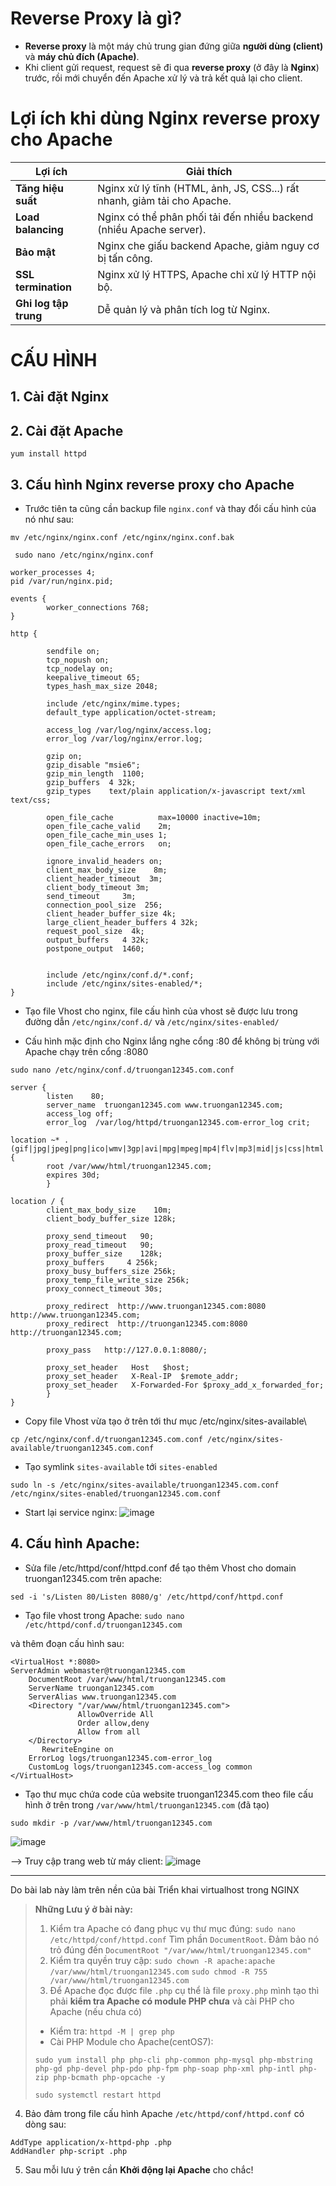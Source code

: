 # Reverse Proxy là gì? 
- **Reverse proxy** là một máy chủ trung gian đứng giữa **người dùng (client)** và **máy chủ đích (Apache)**. 
- Khi client gửi request, request sẽ đi qua **reverse proxy** (ở đây là **Nginx**) trước, rồi mới chuyển đến Apache xử lý và trả kết quả lại cho client.
# Lợi ích khi dùng Nginx reverse proxy cho Apache
| Lợi ích            | Giải thích                                                               |
| --------------------- | ------------------------------------------------------------------------ |
| **Tăng hiệu suất**    | Nginx xử lý tĩnh (HTML, ảnh, JS, CSS...) rất nhanh, giảm tải cho Apache. |
| **Load balancing**    | Nginx có thể phân phối tải đến nhiều backend (nhiều Apache server).      |
| **Bảo mật**           | Nginx che giấu backend Apache, giảm nguy cơ bị tấn công.                 |
| **SSL termination**   | Nginx xử lý HTTPS, Apache chỉ xử lý HTTP nội bộ.                         |
| **Ghi log tập trung** | Dễ quản lý và phân tích log từ Nginx.                                    |

# CẤU HÌNH
## 1. Cài đặt Nginx
## 2. Cài đặt Apache
```yum install httpd```
## 3. Cấu hình Nginx reverse proxy cho Apache
- Trước tiên ta cũng cần backup file `nginx.conf` và thay đổi cấu hình của nó như sau:
 ```
 mv /etc/nginx/nginx.conf /etc/nginx/nginx.conf.bak
 ```
```
 sudo nano /etc/nginx/nginx.conf
``` 
```cat=
worker_processes 4;
pid /var/run/nginx.pid;
 
events {
        worker_connections 768;
}
 
http {
 
        sendfile on;
        tcp_nopush on;
        tcp_nodelay on;
        keepalive_timeout 65;
        types_hash_max_size 2048;
 
        include /etc/nginx/mime.types;
        default_type application/octet-stream;
 
        access_log /var/log/nginx/access.log;
        error_log /var/log/nginx/error.log;
 
        gzip on;
        gzip_disable "msie6";
        gzip_min_length  1100;
        gzip_buffers  4 32k;
        gzip_types    text/plain application/x-javascript text/xml text/css;
 
        open_file_cache          max=10000 inactive=10m;
        open_file_cache_valid    2m;
        open_file_cache_min_uses 1;
        open_file_cache_errors   on;
 
        ignore_invalid_headers on;
        client_max_body_size    8m;
        client_header_timeout  3m;
        client_body_timeout 3m;
        send_timeout     3m;
        connection_pool_size  256;
        client_header_buffer_size 4k;
        large_client_header_buffers 4 32k;
        request_pool_size  4k;
        output_buffers   4 32k;
        postpone_output  1460;
 
 
        include /etc/nginx/conf.d/*.conf;
        include /etc/nginx/sites-enabled/*;
}
```


- Tạo file Vhost cho nginx, file cấu hình của vhost sẽ được lưu trong đường dẫn `/etc/nginx/conf.d/` và `/etc/nginx/sites-enabled/`

- Cấu hình mặc định cho Nginx lắng nghe cổng :80 để không bị trùng với Apache chạy trên cổng :8080
```
sudo nano /etc/nginx/conf.d/truongan12345.com.conf
```
```cat=
server {
        listen    80;
        server_name  truongan12345.com www.truongan12345.com;
        access_log off;
        error_log  /var/log/httpd/truongan12345.com-error_log crit;
 
location ~* .(gif|jpg|jpeg|png|ico|wmv|3gp|avi|mpg|mpeg|mp4|flv|mp3|mid|js|css|html|htm|wml)$ {
        root /var/www/html/truongan12345.com;
        expires 30d;
        }
 
location / {
        client_max_body_size    10m;
        client_body_buffer_size 128k;
 
        proxy_send_timeout   90;
        proxy_read_timeout   90;
        proxy_buffer_size    128k;
        proxy_buffers     4 256k;
        proxy_busy_buffers_size 256k;
        proxy_temp_file_write_size 256k;
        proxy_connect_timeout 30s;
 
        proxy_redirect  http://www.truongan12345.com:8080   http://www.truongan12345.com;
        proxy_redirect  http://truongan12345.com:8080   http://truongan12345.com;
 
        proxy_pass   http://127.0.0.1:8080/;
 
        proxy_set_header   Host   $host;
        proxy_set_header   X-Real-IP  $remote_addr;
        proxy_set_header   X-Forwarded-For $proxy_add_x_forwarded_for;
        }
}
```

- Copy file Vhost vừa tạo ở trên tới thư mục /etc/nginx/sites-available\
```
cp /etc/nginx/conf.d/truongan12345.com.conf /etc/nginx/sites-available/truongan12345.com.conf
```
- Tạo symlink `sites-available` tới `sites-enabled`
```
sudo ln -s /etc/nginx/sites-available/truongan12345.com.conf /etc/nginx/sites-enabled/truongan12345.com.conf
```

- Start lại service nginx:
![image](https://github.com/user-attachments/assets/7f03eec6-6635-4d0a-baac-54bd38094a76)



## 4. Cấu hình Apache:

- Sửa file /etc/httpd/conf/httpd.conf để tạo thêm Vhost cho domain truongan12345.com trên apache: 
```
sed -i 's/Listen 80/Listen 8080/g' /etc/httpd/conf/httpd.conf 
```

- Tạo file vhost trong Apache: 
`sudo nano /etc/httpd/conf.d/truongan12345.com`
 
và thêm đoạn cấu hình sau:
```cat=
<VirtualHost *:8080>
ServerAdmin webmaster@truongan12345.com
    DocumentRoot /var/www/html/truongan12345.com
    ServerName truongan12345.com
    ServerAlias www.truongan12345.com
    <Directory "/var/www/html/truongan12345.com">
               AllowOverride All
               Order allow,deny
               Allow from all
    </Directory>
       RewriteEngine on
    ErrorLog logs/truongan12345.com-error_log
    CustomLog logs/truongan12345.com-access_log common
</VirtualHost> 
```

-  Tạo thư mục chứa code của website truongan12345.com theo file cấu hình ở trên trong `/var/www/html/truongan12345.com` (đã tạo)
```
sudo mkdir -p /var/www/html/truongan12345.com
```
![image](https://github.com/user-attachments/assets/3eb4388a-ef77-4bda-8ee1-d5ec0881ddf4)



-->  Truy cập trang web từ máy client:
![image](https://github.com/user-attachments/assets/f40a73ea-93c0-489b-981f-b13958347e97)


----
Do bài lab này  làm trên nền của bài Triển khai virtualhost trong NGINX
>**Những Lưu ý ở bài này:**
> 1. Kiểm tra Apache có đang phục vụ thư mục đúng:
> `sudo nano /etc/httpd/conf/httpd.conf`
> Tìm phần `DocumentRoot`. Đảm bảo nó trỏ đúng đến
> `DocumentRoot "/var/www/html/truongan12345.com"`
>2.  Kiểm tra quyền truy cập:
>`sudo chown -R apache:apache /var/www/html/truongan12345.com`
>`sudo chmod -R 755 /var/www/html/truongan12345.com`
>3. Để Apache đọc được file `.php` cụ thể là file `proxy.php` mình tạo thì phải **kiểm tra Apache có module PHP chưa** và cài PHP cho Apache (nếu chưa có)
>- Kiểm tra: `httpd -M | grep php`
>- Cài PHP Module cho Apache(centOS7):
> ```
> sudo yum install php php-cli php-common php-mysql php-mbstring php-gd php-devel php-pdo php-fpm php-soap php-xml php-intl php-zip php-bcmath php-opcache -y
> 
> sudo systemctl restart httpd

4. Bảo đảm trong file cấu hình Apache `/etc/httpd/conf/httpd.conf` có dòng sau:
```
AddType application/x-httpd-php .php
AddHandler php-script .php
```
5. Sau mỗi lưu ý trên cần **Khởi động lại Apache** cho chắc!



